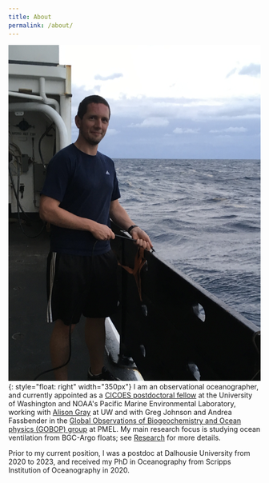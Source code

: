```yaml
---
title: About
permalink: /about/
---
```


![Field work](/assets/images/IMG_0029.JPG){: style="float: right" width="350px"}
I am an observational oceanographer, and currently appointed as a [CICOES postdoctoral fellow](https://cicoes.uw.edu/education/postdoc-program/current-postdoctoral-researchers/) at the University of Washington and NOAA's Pacific Marine Environmental Laboratory, working with [Alison Gray](https://alisonrgray.com) at UW and with Greg Johnson and Andrea Fassbender in the [Global Observations of Biogeochemistry and Ocean physics (GOBOP) group](https://www.pmel.noaa.gov/gobop) at PMEL. My main research focus is studying ocean ventilation from BGC-Argo floats; see [Research](/research) for more details.

Prior to my current position, I was a postdoc at Dalhousie University from 2020 to 2023, and received my PhD in Oceanography from Scripps Institution of Oceanography in 2020.
